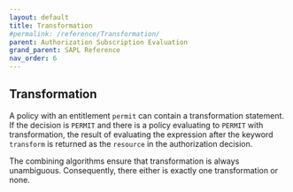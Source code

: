 ```yaml
---
layout: default
title: Transformation
#permalink: /reference/Transformation/
parent: Authorization Subscription Evaluation
grand_parent: SAPL Reference
nav_order: 6
---
```


## Transformation

A policy with an entitlement `permit` can contain a transformation statement. If the decision is `PERMIT` and there is a policy evaluating to `PERMIT` with transformation, the result of evaluating the expression after the keyword `transform` is returned as the `resource` in the authorization decision.

The combining algorithms ensure that transformation is always unambiguous. Consequently, there either is exactly one transformation or none.